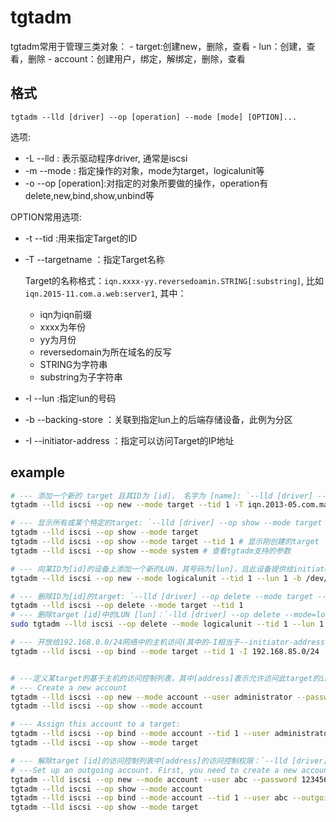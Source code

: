 # tgtadm

tgtadm常用于管理三类对象：
    - target:创建new，删除，查看
    - lun：创建，查看，删除
    - account：创建用户，绑定，解绑定，删除，查看

## 格式

    tgtadm --lld [driver] --op [operation] --mode [mode] [OPTION]...

选项:
- -L --lld : 表示驱动程序driver, 通常是iscsi
- -m --mode : 指定操作的对象，mode为target，logicalunit等
- -o --op [operation]:对指定的对象所要做的操作，operation有delete,new,bind,show,unbind等

OPTION常用选项:
- -t --tid :用来指定Target的ID
- -T --targetname ：指定Target名称

    Target的名称格式：`iqn.xxxx-yy.reversedoamin.STRING[:substring]`, 比如`iqn.2015-11.com.a.web:server1`, 其中：
    - iqn为iqn前缀
    - xxxx为年份
    - yy为月份
    - reversedomain为所在域名的反写
    - STRING为字符串
    - substring为子字符串

- -l --lun :指定lun的号码
- -b --backing-store ：关联到指定lun上的后端存储设备，此例为分区
- -I --initiator-address ：指定可以访问Target的IP地址

## example
```bash
# --- 添加一个新的 target 且其ID为 [id]， 名字为 [name]: `--lld [driver] --op new --mode target --tid=[id] --targetname [name]``
tgtadm --lld iscsi --op new --mode target --tid 1 -T iqn.2013-05.com.magedu:tsan.disk1

# --- 显示所有或某个特定的target: `--lld [driver] --op show --mode target [--tid=[id]]`
tgtadm --lld iscsi --op show --mode target
tgtadm --lld iscsi --op show --mode target --tid 1 # 显示刚创建的target
tgtadm --lld iscsi --op show --mode system # 查看tgtadm支持的参数

# --- 向某ID为[id]的设备上添加一个新的LUN，其号码为[lun]，且此设备提供给initiator使用。[path]是某“块设备”的路径，此块设备也可以是raid或lvm设备。lun0已经被系统预留: `--lld [driver] --op new --mode=logicalunit --tid=[id] --lun=[lun] --backing-store [path]`
tgtadm --lld iscsi --op new --mode logicalunit --tid 1 --lun 1 -b /dev/sda1 # 创建LUN，号码为1

# --- 删除ID为[id]的target: `--lld [driver] --op delete --mode target --tid=[id]`
tgtadm --lld iscsi --op delete --mode target --tid 1
# --- 删除target [id]中的LUN [lun]：`-lld [driver] --op delete --mode=logicalunit --tid=[id] --lun=[lun]`
sudo tgtadm --lld iscsi --op delete --mode logicalunit --tid 1 --lun 1

# --- 开放给192.168.0.0/24网络中的主机访问(其中的-I相当于--initiator-address)：
tgtadm --lld iscsi --op bind --mode target --tid 1 -I 192.168.85.0/24


# ---定义某target的基于主机的访问控制列表，其中[address]表示允许访问此target的initiator客户端的列表: `--lld [driver] --op bind --mode=target --tid=[id] --initiator-address=[address]`
# --- Create a new account
tgtadm --lld iscsi --op new --mode account --user administrator --password 123456
tgtadm --lld iscsi --op show --mode account

# --- Assign this account to a target:
tgtadm --lld iscsi --op bind --mode account --tid 1 --user administrator
tgtadm --lld iscsi --op show --mode target

# --- 解除target [id]的访问控制列表中[address]的访问控制权限：`--lld [driver] --op unbind --mode=target --tid=[id] --initiator-address=[address]`
# ---Set up an outgoing account. First, you need to create a new account like the previous example
tgtadm --lld iscsi --op new --mode account --user abc --password 123456
tgtadm --lld iscsi --op show --mode account
tgtadm --lld iscsi --op bind --mode account --tid 1 --user abc --outgoing
tgtadm --lld iscsi --op show --mode target
```